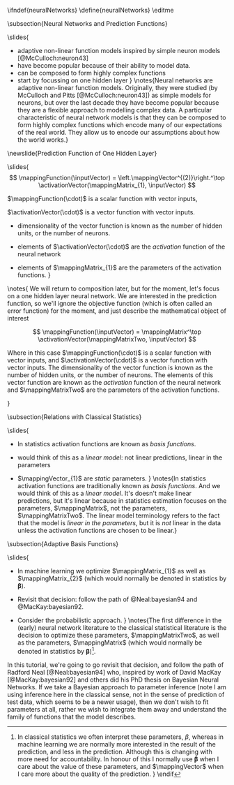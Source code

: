 \ifndef{neuralNetworks}
\define{neuralNetworks}
\editme

\subsection{Neural Networks and Prediction Functions}

\slides{
*  adaptive non-linear function models inspired by simple neuron models [@McCulloch:neuron43]
* have become popular because of their ability to model data.
* can be composed to form highly complex functions
* start by focussing on one hidden layer
}
\notes{Neural networks are adaptive non-linear function models. Originally, they were studied (by McCulloch and Pitts [@McCulloch:neuron43]) as simple models for neurons, but over the last decade they have become popular because they are a flexible approach to modelling complex data. A particular characteristic of neural network models is that they can be composed to form highly complex functions which encode many of our expectations of the real world. They allow us to encode our assumptions about how the world works.}

\newslide{Prediction Function of One Hidden Layer}

\slides{
$$
\mappingFunction(\inputVector) = \left.\mappingVector^{(2)}\right.^\top \activationVector(\mappingMatrix_{1}, \inputVector)
$$

$\mappingFunction(\cdot)$ is a scalar function with vector inputs,

$\activationVector(\cdot)$ is a vector function with vector inputs.

* dimensionality of the vector function is known as the number of hidden units, or the number of neurons.

* elements of $\activationVector(\cdot)$ are the *activation* function of the neural network

* elements of $\mappingMatrix_{1}$ are the parameters of the activation functions.
}

\notes{
We will return to composition later, but for the moment, let's focus on a one hidden layer neural network. We are interested in the prediction function, so we'll ignore the objective function (which is often called an error function) for the moment, and just describe the mathematical object of interest

$$
\mappingFunction(\inputVector) = \mappingMatrix^\top \activationVector(\mappingMatrixTwo, \inputVector)
$$

Where in this case $\mappingFunction(\cdot)$ is a scalar function with vector inputs, and $\activationVector(\cdot)$ is a vector function with vector inputs. The dimensionality of the vector function is known as the number of hidden units, or the number of neurons. The elements of this vector function are known as the *activation* function of the neural network and $\mappingMatrixTwo$ are the parameters of the activation functions.

}

\subsection{Relations with Classical Statistics}

\slides{
* In statistics activation functions are known as *basis functions*.

*  would think of this as a *linear model*: not linear predictions, linear in the parameters

* $\mappingVector_{1}$ are *static* parameters.
}
\notes{In statistics activation functions are traditionally known as *basis functions*. And we would think of this as a *linear model*. It's doesn't make linear predictions, but it's linear because in statistics estimation focuses on the parameters, $\mappingMatrix$, not the parameters, $\mappingMatrixTwo$. The linear model terminology refers to the fact that the model is *linear in the parameters*, but it is *not* linear in the data unless the activation functions are chosen to be linear.}

\subsection{Adaptive Basis Functions}

\slides{
* In machine learning we optimize $\mappingMatrix_{1}$ as well as  $\mappingMatrix_{2}$ (which would normally be denoted in statistics by $\boldsymbol{\beta}$).

* Revisit that decision: follow the path of @Neal:bayesian94 and @MacKay:bayesian92.

* Consider the probabilistic approach.
}
\notes{The first difference in the (early) neural network literature to the classical statistical literature is the decision to optimize these parameters, $\mappingMatrixTwo$, as well as the  parameters, $\mappingMatrix$ (which would normally be denoted in statistics by $\boldsymbol{\beta}$)[^footnote1].

In this tutorial, we're going to go revisit that decision, and follow the path of Radford Neal [@Neal:bayesian94] who, inspired by work of David MacKay [@MacKay:bayesian92] and others did his PhD thesis on Bayesian Neural Networks. If we take a Bayesian approach to parameter inference (note I am using inference here in the classical sense, not in the sense of prediction of test data, which seems to be a newer usage), then we don't wish to fit parameters at all, rather we wish to integrate them away and understand the family of functions that the model describes.

[^footnote1]: In classical statistics we often interpret these parameters, $\beta$, whereas in machine learning we are normally more interested in the result of the prediction, and less in the prediction. Although this is changing with more need for accountability. In honour of this I normally use $\boldsymbol{\beta}$ when I care about the value of these parameters, and $\mappingVector$ when I care more about the quality of the prediction.
}
\endif
